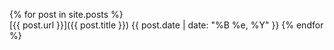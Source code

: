 ---
---
{% for post in site.posts %}	
    [{{ post.url }}]({{ post.title }})
    {{ post.date | date: "%B %e, %Y" }}	
{% endfor %}